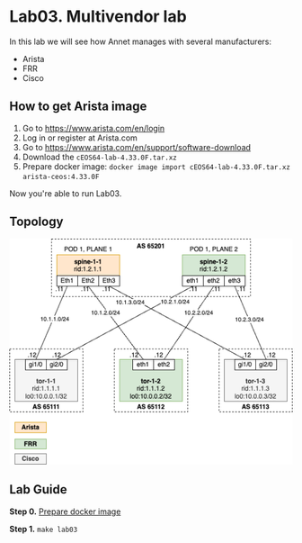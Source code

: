 # Lab03. Multivendor lab

In this lab we will see how Annet manages with several manufacturers:
- Arista
- FRR
- Cisco

## How to get Arista image

1. Go to https://www.arista.com/en/login
2. Log in or register at Arista.com
3. Go to https://www.arista.com/en/support/software-download
4. Download the `cEOS64-lab-4.33.0F.tar.xz`
5. Prepare docker image: `docker image import cEOS64-lab-4.33.0F.tar.xz arista-ceos:4.33.0F`

Now you're able to run Lab03.

## Topology

![Lab Topology](./images/topology.png)

## Lab Guide

**Step 0.** [Prepare docker image](#how-to-get-arista-image)

**Step 1.** `make lab03`

